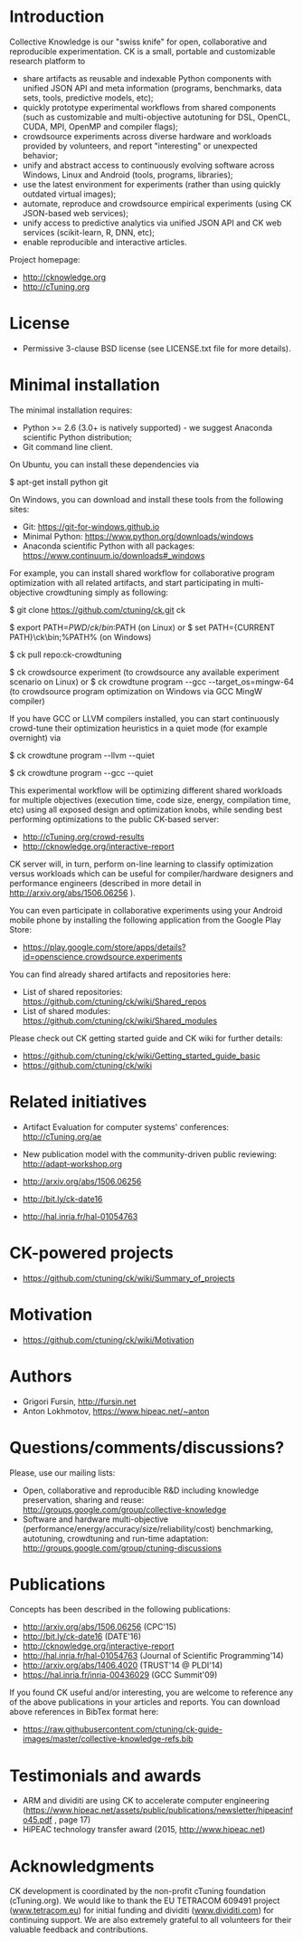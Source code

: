 Introduction
============

Collective Knowledge is our "swiss knife" for open, collaborative and reproducible experimentation.
CK is a small, portable and customizable research platform to
* share artifacts as reusable and indexable Python components with unified JSON API and meta information (programs, benchmarks, data sets, tools, predictive models, etc); 
* quickly prototype experimental workflows from shared components (such as customizable and multi-objective autotuning for DSL, OpenCL, CUDA, MPI, OpenMP and compiler flags);
* crowdsource experiments across diverse hardware and workloads provided by volunteers, and report "interesting" or unexpected behavior;
* unify and abstract access to continuously evolving software across Windows, Linux and Android (tools, programs, libraries);
* use the latest environment for experiments (rather than using quickly outdated virtual images);
* automate, reproduce and crowdsource empirical experiments (using CK JSON-based web services);
* unify access to predictive analytics via unified JSON API and CK web services (scikit-learn, R, DNN, etc);
* enable reproducible and interactive articles. 

Project homepage: 
* http://cknowledge.org
* http://cTuning.org

License
=======
* Permissive 3-clause BSD license (see LICENSE.txt file for more details).

Minimal installation
====================

The minimal installation requires:

* Python >= 2.6 (3.0+ is natively supported) - we suggest Anaconda scientific Python distribution;
* Git command line client.

On Ubuntu, you can install these dependencies via

$ apt-get install python git

On Windows, you can download and install these tools from the following sites:

* Git: https://git-for-windows.github.io
* Minimal Python: https://www.python.org/downloads/windows
* Anaconda scientific Python with all packages: https://www.continuum.io/downloads#_windows

For example, you can install shared workflow for collaborative program optimization
with all related artifacts, and start participating in multi-objective crowdtuning 
simply as following: 

 $ git clone https://github.com/ctuning/ck.git ck

 $ export PATH=$PWD/ck/bin:$PATH (on Linux)
or
 $ set PATH={CURRENT PATH}\ck\bin;%PATH% (on Windows)

 $ ck pull repo:ck-crowdtuning

 $ ck crowdsource experiment (to crowdsource any available experiment scenario on Linux)
or
 $ ck crowdtune program --gcc --target_os=mingw-64 (to crowdsource program optimization on Windows via GCC MingW compiler)

If you have GCC or LLVM compilers installed, you can start continuously crowd-tune 
their optimization heuristics in a quiet mode (for example overnight) via

$ ck crowdtune program --llvm --quiet

$ ck crowdtune program --gcc --quiet

This experimental workflow will be optimizing different shared workloads
for multiple objectives (execution time, code size, energy, compilation time, etc)
using all exposed design and optimization knobs, while sending best performing 
optimizations to the public CK-based server:

* http://cTuning.org/crowd-results
* http://cknowledge.org/interactive-report

CK server will, in turn, perform on-line learning to classify optimization 
versus workloads which can be useful for compiler/hardware designers and 
performance engineers (described in more detail in http://arxiv.org/abs/1506.06256 ).

You can even participate in collaborative experiments using your Android mobile phone
by installing the following application from the Google Play Store:

* https://play.google.com/store/apps/details?id=openscience.crowdsource.experiments

You can find already shared artifacts and repositories here:
* List of shared repositories: https://github.com/ctuning/ck/wiki/Shared_repos
* List of shared modules: https://github.com/ctuning/ck/wiki/Shared_modules

Please check out CK getting started guide and CK wiki for further details:
* https://github.com/ctuning/ck/wiki/Getting_started_guide_basic
* https://github.com/ctuning/ck/wiki

Related initiatives
===================

* Artifact Evaluation for computer systems' conferences: http://cTuning.org/ae
* New publication model with the community-driven public reviewing: http://adapt-workshop.org

* http://arxiv.org/abs/1506.06256
* http://bit.ly/ck-date16
* http://hal.inria.fr/hal-01054763

CK-powered projects
===================
* https://github.com/ctuning/ck/wiki/Summary_of_projects

Motivation
==========
* https://github.com/ctuning/ck/wiki/Motivation

Authors
=======
* Grigori Fursin, http://fursin.net
* Anton Lokhmotov, https://www.hipeac.net/~anton

Questions/comments/discussions?
===============================
Please, use our mailing lists:
* Open, collaborative and reproducible R&D including knowledge preservation, sharing and reuse:
  http://groups.google.com/group/collective-knowledge
* Software and hardware multi-objective (performance/energy/accuracy/size/reliability/cost)
  benchmarking, autotuning, crowdtuning and run-time adaptation: http://groups.google.com/group/ctuning-discussions

Publications
============
Concepts has been described in the following publications:

* http://arxiv.org/abs/1506.06256 (CPC'15)
* http://bit.ly/ck-date16 (DATE'16)
* http://cknowledge.org/interactive-report
* http://hal.inria.fr/hal-01054763 (Journal of Scientific Programming'14)
* http://arxiv.org/abs/1406.4020 (TRUST'14 @ PLDI'14)
* https://hal.inria.fr/inria-00436029 (GCC Summit'09)

If you found CK useful and/or interesting, you are welcome
to reference any of the above publications in your articles
and reports. You can download above references in BibTex 
format here:

* https://raw.githubusercontent.com/ctuning/ck-guide-images/master/collective-knowledge-refs.bib

Testimonials and awards
=======================
* ARM and dividiti are using CK to accelerate computer engineering (https://www.hipeac.net/assets/public/publications/newsletter/hipeacinfo45.pdf , page 17)
* HiPEAC technology transfer award (2015, http://www.hipeac.net)

Acknowledgments
===============

CK development is coordinated by the non-profit cTuning foundation
(cTuning.org). We would like to thank the EU TETRACOM 609491 project
(www.tetracom.eu) for initial funding and dividiti (www.dividiti.com)
for continuing support. We are also extremely grateful to all volunteers
for their valuable feedback and contributions.

